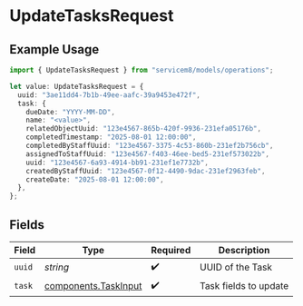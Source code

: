 # UpdateTasksRequest

## Example Usage

```typescript
import { UpdateTasksRequest } from "servicem8/models/operations";

let value: UpdateTasksRequest = {
  uuid: "3ae11dd4-7b1b-49ee-aafc-39a9453e472f",
  task: {
    dueDate: "YYYY-MM-DD",
    name: "<value>",
    relatedObjectUuid: "123e4567-865b-420f-9936-231efa05176b",
    completedTimestamp: "2025-08-01 12:00:00",
    completedByStaffUuid: "123e4567-3375-4c53-860b-231ef2b756cb",
    assignedToStaffUuid: "123e4567-f403-46ee-bed5-231ef573022b",
    uuid: "123e4567-6a93-4914-bb91-231ef1e7732b",
    createdByStaffUuid: "123e4567-0f12-4490-9dac-231ef2963feb",
    createDate: "2025-08-01 12:00:00",
  },
};
```

## Fields

| Field                                                        | Type                                                         | Required                                                     | Description                                                  |
| ------------------------------------------------------------ | ------------------------------------------------------------ | ------------------------------------------------------------ | ------------------------------------------------------------ |
| `uuid`                                                       | *string*                                                     | :heavy_check_mark:                                           | UUID of the Task                                             |
| `task`                                                       | [components.TaskInput](../../models/components/taskinput.md) | :heavy_check_mark:                                           | Task fields to update                                        |